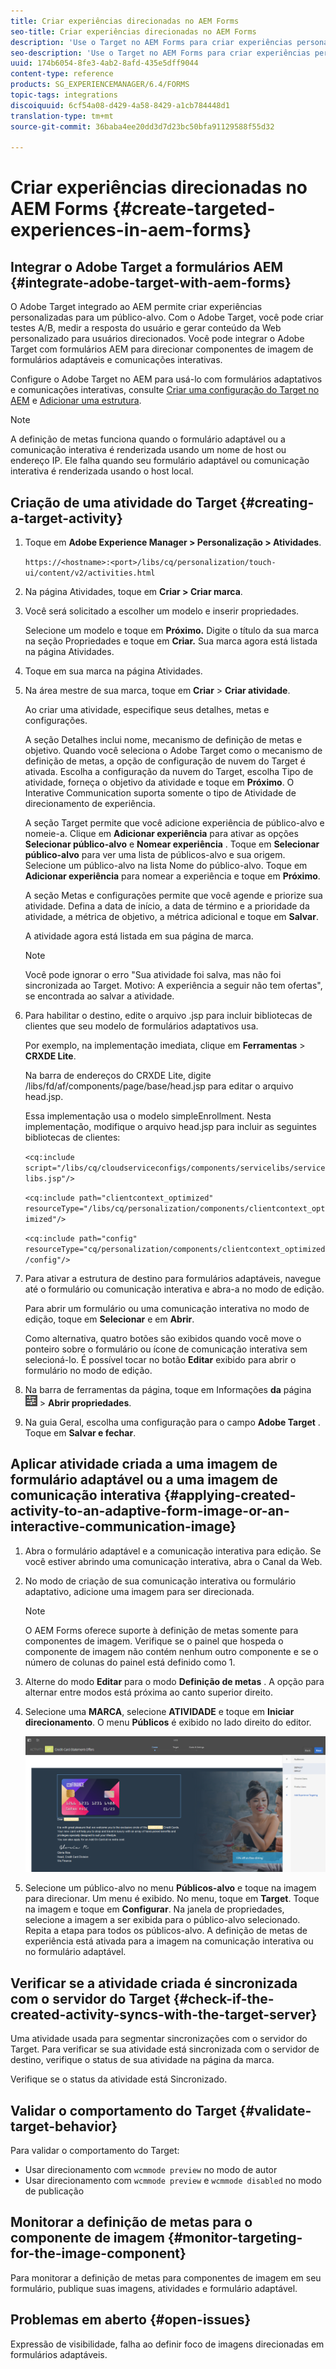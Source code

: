 ```yaml
---
title: Criar experiências direcionadas no AEM Forms
seo-title: Criar experiências direcionadas no AEM Forms
description: 'Use o Target no AEM Forms para criar experiências personalizadas para clientes direcionados. '
seo-description: 'Use o Target no AEM Forms para criar experiências personalizadas para clientes direcionados. '
uuid: 174b6054-8fe3-4ab2-8afd-435e5dff9044
content-type: reference
products: SG_EXPERIENCEMANAGER/6.4/FORMS
topic-tags: integrations
discoiquuid: 6cf54a08-d429-4a58-8429-a1cb784448d1
translation-type: tm+mt
source-git-commit: 36baba4ee20dd3d7d23bc50bfa91129588f55d32

---
```



# Criar experiências direcionadas no AEM Forms {#create-targeted-experiences-in-aem-forms}

## Integrar o Adobe Target a formulários AEM {#integrate-adobe-target-with-aem-forms}

O Adobe Target integrado ao AEM permite criar experiências personalizadas para um público-alvo. Com o Adobe Target, você pode criar testes A/B, medir a resposta do usuário e gerar conteúdo da Web personalizado para usuários direcionados. Você pode integrar o Adobe Target com formulários AEM para direcionar componentes de imagem de formulários adaptáveis e comunicações interativas.

Configure o Adobe Target no AEM para usá-lo com formulários adaptativos e comunicações interativas, consulte [Criar uma configuração do Target no AEM](/help/sites-administering/target.md) e [Adicionar uma estrutura](/help/sites-administering/target.md).

>[!NOTE]
>
>A definição de metas funciona quando o formulário adaptável ou a comunicação interativa é renderizada usando um nome de host ou endereço IP. Ele falha quando seu formulário adaptável ou comunicação interativa é renderizada usando o host local.

## Criação de uma atividade do Target {#creating-a-target-activity}

1. Toque em **Adobe Experience Manager > Personalização > Atividades**.

   `https://<hostname>:<port>/libs/cq/personalization/touch-ui/content/v2/activities.html`

1. Na página Atividades, toque em **Criar > Criar marca**.
1. Você será solicitado a escolher um modelo e inserir propriedades.

   Selecione um modelo e toque em **Próximo.** Digite o título da sua marca na seção Propriedades e toque em **Criar.**
Sua marca agora está listada na página Atividades.

1. Toque em sua marca na página Atividades.
1. Na área mestre de sua marca, toque em **Criar** > **Criar atividade**.

   Ao criar uma atividade, especifique seus detalhes, metas e configurações.

   A seção Detalhes inclui nome, mecanismo de definição de metas e objetivo. Quando você seleciona o Adobe Target como o mecanismo de definição de metas, a opção de configuração de nuvem do Target é ativada. Escolha a configuração da nuvem do Target, escolha Tipo de atividade, forneça o objetivo da atividade e toque em **Próximo**. O Interative Communication suporta somente o tipo de Atividade de direcionamento de experiência.

   A seção Target permite que você adicione experiência de público-alvo e nomeie-a. Clique em **Adicionar experiência** para ativar as opções **Selecionar público-alvo** e **Nomear experiência** . Toque em **Selecionar público-alvo** para ver uma lista de públicos-alvo e sua origem. Selecione um público-alvo na lista Nome do público-alvo. Toque em **Adicionar experiência** para nomear a experiência e toque em **Próximo**.

   A seção Metas e configurações permite que você agende e priorize sua atividade. Defina a data de início, a data de término e a prioridade da atividade, a métrica de objetivo, a métrica adicional e toque em **Salvar**.

   A atividade agora está listada em sua página de marca.

   >[!NOTE]
   >
   >Você pode ignorar o erro &quot;Sua atividade foi salva, mas não foi sincronizada ao Target. Motivo: A experiência a seguir não tem ofertas&quot;, se encontrada ao salvar a atividade.

1. Para habilitar o destino, edite o arquivo .jsp para incluir bibliotecas de clientes que seu modelo de formulários adaptativos usa.

   Por exemplo, na implementação imediata, clique em **Ferramentas** > **CRXDE Lite**.

   Na barra de endereços do CRXDE Lite, digite /libs/fd/af/components/page/base/head.jsp para editar o arquivo head.jsp.

   Essa implementação usa o modelo simpleEnrollment. Nesta implementação, modifique o arquivo head.jsp para incluir as seguintes bibliotecas de clientes:

   `<cq:include script="/libs/cq/cloudserviceconfigs/components/servicelibs/servicelibs.jsp"/>`

   `<cq:include path="clientcontext_optimized" resourceType="/libs/cq/personalization/components/clientcontext_optimized"/>`

   `<cq:include path="config" resourceType="cq/personalization/components/clientcontext_optimized/config"/>`

1. Para ativar a estrutura de destino para formulários adaptáveis, navegue até o formulário ou comunicação interativa e abra-a no modo de edição.

   Para abrir um formulário ou uma comunicação interativa no modo de edição, toque em **Selecionar** e em **Abrir**.

   Como alternativa, quatro botões são exibidos quando você move o ponteiro sobre o formulário ou ícone de comunicação interativa sem selecioná-lo. É possível tocar no botão **Editar** exibido para abrir o formulário no modo de edição.

1. Na barra de ferramentas da página, toque em Informações **da** página ![tema-opções](assets/theme-options.png) > **Abrir propriedades**.
1. Na guia Geral, escolha uma configuração para o campo **Adobe Target** . Toque em **Salvar e fechar**.

## Aplicar atividade criada a uma imagem de formulário adaptável ou a uma imagem de comunicação interativa {#applying-created-activity-to-an-adaptive-form-image-or-an-interactive-communication-image}

1. Abra o formulário adaptável e a comunicação interativa para edição. Se você estiver abrindo uma comunicação interativa, abra o Canal da Web.

1. No modo de criação de sua comunicação interativa ou formulário adaptativo, adicione uma imagem para ser direcionada.

   >[!NOTE]
   >
   >O AEM Forms oferece suporte à definição de metas somente para componentes de imagem. Verifique se o painel que hospeda o componente de imagem não contém nenhum outro componente e se o número de colunas do painel está definido como 1.

1. Alterne do modo **Editar** para o modo **Definição de metas** . A opção para alternar entre modos está próxima ao canto superior direito.
1. Selecione uma **MARCA**, selecione **ATIVIDADE** e toque em **Iniciar direcionamento**. O menu **Públicos** é exibido no lado direito do editor.

   ![menu de definição de metas](assets/targeting-menu.png)

1. Selecione um público-alvo no menu **Públicos-alvo** e toque na imagem para direcionar. Um menu é exibido. No menu, toque em **Target**. Toque na imagem e toque em **Configurar**. Na janela de propriedades, selecione a imagem a ser exibida para o público-alvo selecionado. Repita a etapa para todos os públicos-alvo. A definição de metas de experiência está ativada para a imagem na comunicação interativa ou no formulário adaptável.

## Verificar se a atividade criada é sincronizada com o servidor do Target {#check-if-the-created-activity-syncs-with-the-target-server}

Uma atividade usada para segmentar sincronizações com o servidor do Target. Para verificar se sua atividade está sincronizada com o servidor de destino, verifique o status de sua atividade na página da marca.

Verifique se o status da atividade está Sincronizado.

## Validar o comportamento do Target {#validate-target-behavior}

Para validar o comportamento do Target:

* Usar direcionamento com `wcmmode preview` no modo de autor
* Usar direcionamento com `wcmmode preview` e `wcmmode disabled` no modo de publicação

## Monitorar a definição de metas para o componente de imagem {#monitor-targeting-for-the-image-component}

Para monitorar a definição de metas para componentes de imagem em seu formulário, publique suas imagens, atividades e formulário adaptável.

## Problemas em aberto {#open-issues}

Expressão de visibilidade, falha ao definir foco de imagens direcionadas em formulários adaptáveis.
